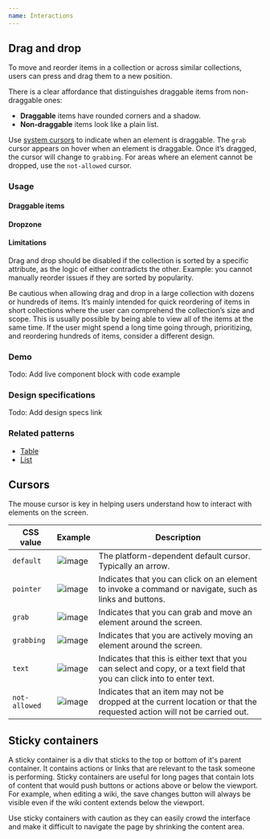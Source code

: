 ```yaml
---
name: Interactions
---
```


## Drag and drop

To move and reorder items in a collection or across similar collections, users can press and drag them to a new position.

There is a clear affordance that distinguishes draggable items from non-draggable ones:

- **Draggable** items have rounded corners and a shadow.
- **Non-draggable** items look like a plain list.

Use [system cursors](#cursors) to indicate when an element is draggable. The `grab` cursor appears on hover when an element is draggable. Once it’s dragged, the cursor will change to `grabbing`. For areas where an element cannot be dropped, use the `not-allowed` cursor.

### Usage

#### Draggable items

<!-- What happens if the object is particularly tall or wide (maybe even taller or wider than the area it is being previewed in)? An example of this would be dragging a tall board list or board swimlane (where the item could potentially be >1x the height of the screen. -->

<!-- What does a draggable item look like? How does it respond when dragging? -->

<!-- Currently we show the entire object on drag. If the user is dragging a large object- this could get unusable fast. Is there some kind of minimized state of an object we could provide on drag? -->

<!-- How do we best afford that an object can be dragged? How might we make good use of our drag handle icons? -->

<!-- Where and how should we provide guidance on which axis a user can drag? -->

<!-- How do users "undo" or "abort" the drag action while it is happening or right after? -->

<!-- How do we confirm an action has taken place as intended? Any microinteractions around dragging, landing/snapping in place, undoing? -->

<!-- This interaction model is used to transform the position of elements. Usually, these are items in collections with other similar items. When moving items across collections, the collections should be similar in content. -->

#### Dropzone

<!-- Could we simplify this drop target design in some way? Does it need to be a preview of the object, or can it be its own design? -->

<!-- How do we indicate that a drop target is not viable, that a user can't drag an object somewhere, and why? -->

#### Limitations

Drag and drop should be disabled if the collection is sorted by a specific attribute, as the logic of either contradicts the other. Example: you cannot manually reorder issues if they are sorted by popularity.

Be cautious when allowing drag and drop in a large collection with dozens or hundreds of items. It’s mainly intended for quick reordering of items in short collections where the user can comprehend the collection’s size and scope. This is usually possible by being able to view all of the items at the same time. If the user might spend a long time going through, prioritizing, and reordering hundreds of items, consider a different design.

### Demo

Todo: Add live component block with code example

### Design specifications

Todo: Add design specs link

### Related patterns

- [Table](/components/table)
- [List](/components/list)

## Cursors

The mouse cursor is key in helping users understand how to interact with elements on the screen.

| **CSS value** | **Example** | **Description** |
| --- | --- | --- |
| `default` | ![image](/img/cursors-default.svg) | The platform-dependent default cursor. Typically an arrow. |
| `pointer` | ![image](/img/cursors-pointer.svg) | Indicates that you can click on an element to invoke a command or navigate, such as links and buttons. |
| `grab` | ![image](/img/cursors-grab.svg) | Indicates that you can grab and move an element around the screen. |
| `grabbing` | ![image](/img/cursors-grabbing.svg) | Indicates that you are actively moving an element around the screen. |
| `text` | ![image](/img/cursors-text.svg) | Indicates that this is either text that you can select and copy, or a text field that you can click into to enter text. |
| `not-allowed` | ![image](/img/cursors-notallowed.svg) | Indicates that an item may not be dropped at the current location or that the requested action will not be carried out. |

## Sticky containers

A sticky container is a div that sticks to the top or bottom of it's parent container. It contains actions or links that are relevant to the task someone is performing. Sticky containers are useful for long pages that contain lots of content that would push buttons or actions above or below the viewport. For example, when editing a wiki, the save changes button will always be visible even if the wiki content extends below the viewport.

Use sticky containers with caution as they can easily crowd the interface and make it difficult to navigate the page by shrinking the content area.
